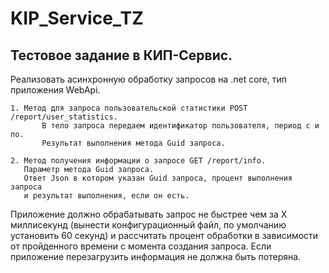 # KIP_Service_TZ
## Тестовое задание в КИП-Сервис. 
Реализовать асинхронную обработку запросов на .net core, тип приложения WebApi.

	1. Метод для запроса пользовательской статистики POST /report/user_statistics. 
           В тело запроса передаем идентификатор пользователя, период с и по. 
           Результат выполнения метода Guid запроса.

	2. Метод получения информации о запросе GET /report/info.
	   Параметр метода Guid запроса.
	   Ответ Json в котором указан Guid запроса, процент выполнения запроса 
	   и результат выполнения, если он есть.

Приложение должно обрабатывать запрос не быстрее чем за Х миллисекунд 
(вынести конфигурационный файл, по умолчанию установить 60 секунд)
и рассчитать процент обработки в зависимости от пройденного времени с момента создания запроса.
Если приложение перезагрузить информация не должна быть потеряна.

